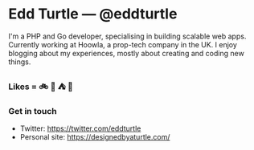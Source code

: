# Edd Turtle — @eddturtle

I'm a PHP and Go developer, specialising in building scalable web apps. Currently working at Hoowla, a prop-tech company in the UK. I enjoy blogging about my experiences, mostly about creating and coding new things. 

### Likes = :bike: :banana: :tent: :deciduous_tree:

### Get in touch

* Twitter: https://twitter.com/eddturtle
* Personal site: https://designedbyaturtle.com/
